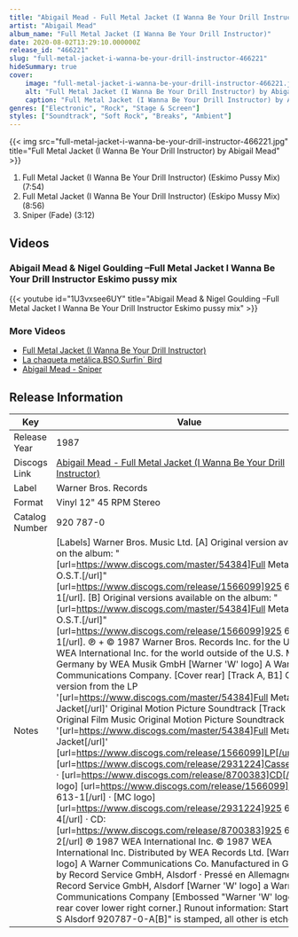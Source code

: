 ```yaml
---
title: "Abigail Mead - Full Metal Jacket (I Wanna Be Your Drill Instructor)"
artist: "Abigail Mead"
album_name: "Full Metal Jacket (I Wanna Be Your Drill Instructor)"
date: 2020-08-02T13:29:10.000000Z
release_id: "466221"
slug: "full-metal-jacket-i-wanna-be-your-drill-instructor-466221"
hideSummary: true
cover:
    image: "full-metal-jacket-i-wanna-be-your-drill-instructor-466221.jpg"
    alt: "Full Metal Jacket (I Wanna Be Your Drill Instructor) by Abigail Mead"
    caption: "Full Metal Jacket (I Wanna Be Your Drill Instructor) by Abigail Mead"
genres: ["Electronic", "Rock", "Stage & Screen"]
styles: ["Soundtrack", "Soft Rock", "Breaks", "Ambient"]
---
```


{{< img src="full-metal-jacket-i-wanna-be-your-drill-instructor-466221.jpg" title="Full Metal Jacket (I Wanna Be Your Drill Instructor) by Abigail Mead" >}}

<!-- section break -->

1. Full Metal Jacket (I Wanna Be Your Drill Instructor) (Eskimo Pussy Mix) (7:54)
2. Full Metal Jacket (I Wanna Be Your Drill Instructor) (Eskipo Mussy Mix) (8:56)
3. Sniper (Fade) (3:12)

<!-- section break -->







## Videos
### Abigail Mead & Nigel Goulding –Full Metal Jacket I Wanna Be Your Drill Instructor Eskimo pussy mix
{{< youtube id="1U3vxsee6UY" title="Abigail Mead & Nigel Goulding –Full Metal Jacket I Wanna Be Your Drill Instructor Eskimo pussy mix" >}}<br>

### More Videos

- [Full Metal Jacket (I Wanna Be Your Drill Instructor)](https://www.youtube.com/watch?v=W47Vxd1O4lU)
- [La chaqueta metálica.BSO.Surfin´ Bird](https://www.youtube.com/watch?v=uFRnUIdHOIc)
- [Abigail Mead - Sniper](https://www.youtube.com/watch?v=fHYbjQlFT_s)


## Release Information
|  Key           | Value                                                |
| ---------------| ---------------------------------------------------- |
| Release Year   | 1987                                   |
| Discogs Link   | [Abigail Mead - Full Metal Jacket (I Wanna Be Your Drill Instructor)](https://www.discogs.com/release/466221-Abigail-Mead-And-Nigel-Goulding-Full-Metal-Jacket-I-Wanna-Be-Your-Drill-Instructor) |
| Label          | Warner Bros. Records |
| Format         | Vinyl 12" 45 RPM Stereo |
| Catalog Number | 920 787-0 |
| Notes | [Labels] Warner Bros. Music Ltd. [A] Original version available on the album: "[url=https://www.discogs.com/master/54384]Full Metal Jacket O.S.T.[/url]" [url=https://www.discogs.com/release/1566099]925 613-1[/url]. [B] Original versions available on the album: "[url=https://www.discogs.com/master/54384]Full Metal Jacket O.S.T.[/url]" [url=https://www.discogs.com/release/1566099]925 613-1[/url]. ℗ + © 1987 Warner Bros. Records Inc. for the U.S. & WEA International Inc. for the world outside of the U.S. Made in Germany by WEA Musik GmbH [Warner 'W' logo] A Warner Communications Company.  [Cover rear] [Track A, B1] Original version from the LP '[url=https://www.discogs.com/master/54384]Full Metal Jacket[/url]' Original Motion Picture Soundtrack [Track B2] Original Film Music Original Motion Picture Soundtrack '[url=https://www.discogs.com/master/54384]Full Metal Jacket[/url]' [url=https://www.discogs.com/release/1566099]LP[/url] · [url=https://www.discogs.com/release/2931224]Cassette[/url] · [url=https://www.discogs.com/release/8700383]CD[/url] [LP logo] [url=https://www.discogs.com/release/1566099]925 613-1[/url] · [MC logo] [url=https://www.discogs.com/release/2931224]925 613-4[/url] · CD: [url=https://www.discogs.com/release/8700383]925 613-2[/url] ℗ 1987 WEA International Inc. © 1987 WEA International Inc. Distributed by WEA Records Ltd. [Warner 'W' logo] A Warner Communications Co. Manufactured in Germany by Record Service GmbH, Alsdorf · Pressé en Allemagne par Record Service GmbH, Alsdorf [Warner 'W' logo] a Warner Communications Company [Embossed "Warner 'W' logo" on rear cover lower right corner.]  Runout information: Starts at "R / S Alsdorf 920787-0-A[B]" is stamped, all other is etched. |